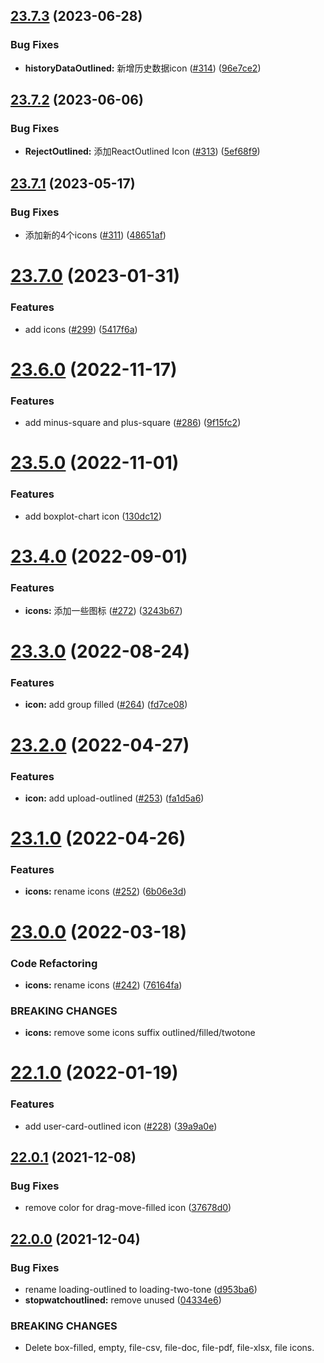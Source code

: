 ## [23.7.3](https://github.com/growingio/gio-design-icons/compare/v23.7.2...v23.7.3) (2023-06-28)


### Bug Fixes

* **historyDataOutlined:** 新增历史数据icon ([#314](https://github.com/growingio/gio-design-icons/issues/314)) ([96e7ce2](https://github.com/growingio/gio-design-icons/commit/96e7ce217e61da42c356a54288f1f6a3a2f3342b))

## [23.7.2](https://github.com/growingio/gio-design-icons/compare/v23.7.1...v23.7.2) (2023-06-06)


### Bug Fixes

* **RejectOutlined:** 添加ReactOutlined Icon ([#313](https://github.com/growingio/gio-design-icons/issues/313)) ([5ef68f9](https://github.com/growingio/gio-design-icons/commit/5ef68f9a9bb31c5f7310654c700627bd5bdd0220))

## [23.7.1](https://github.com/growingio/gio-design-icons/compare/v23.7.0...v23.7.1) (2023-05-17)


### Bug Fixes

* 添加新的4个icons ([#311](https://github.com/growingio/gio-design-icons/issues/311)) ([48651af](https://github.com/growingio/gio-design-icons/commit/48651af46118dcfd62786c49242773671bb4a4fd))

# [23.7.0](https://github.com/growingio/gio-design-icons/compare/v23.6.0...v23.7.0) (2023-01-31)


### Features

* add icons ([#299](https://github.com/growingio/gio-design-icons/issues/299)) ([5417f6a](https://github.com/growingio/gio-design-icons/commit/5417f6a0c6b048607ca5eee9333226948ae2e14f))

# [23.6.0](https://github.com/growingio/gio-design-icons/compare/v23.5.0...v23.6.0) (2022-11-17)


### Features

* add minus-square and plus-square ([#286](https://github.com/growingio/gio-design-icons/issues/286)) ([9f15fc2](https://github.com/growingio/gio-design-icons/commit/9f15fc26de0bc24426196a55aa2a15c90674e2fc))

# [23.5.0](https://github.com/growingio/gio-design-icons/compare/v23.4.0...v23.5.0) (2022-11-01)


### Features

* add boxplot-chart icon ([130dc12](https://github.com/growingio/gio-design-icons/commit/130dc12d00dbadb346beb0ba60a0bb3cd0c08bd9))

# [23.4.0](https://github.com/growingio/gio-design-icons/compare/v23.3.0...v23.4.0) (2022-09-01)


### Features

* **icons:** 添加一些图标 ([#272](https://github.com/growingio/gio-design-icons/issues/272)) ([3243b67](https://github.com/growingio/gio-design-icons/commit/3243b677057b3df395aa372d3d56aebc3cd91bed))

# [23.3.0](https://github.com/growingio/gio-design-icons/compare/v23.2.0...v23.3.0) (2022-08-24)


### Features

* **icon:** add group filled ([#264](https://github.com/growingio/gio-design-icons/issues/264)) ([fd7ce08](https://github.com/growingio/gio-design-icons/commit/fd7ce08ec078c774260cb5074d49964e58850a30))

# [23.2.0](https://github.com/growingio/gio-design-icons/compare/v23.1.0...v23.2.0) (2022-04-27)


### Features

* **icon:** add upload-outlined ([#253](https://github.com/growingio/gio-design-icons/issues/253)) ([fa1d5a6](https://github.com/growingio/gio-design-icons/commit/fa1d5a6532efbf5b03d8df7390e655ce0d7cf0b0))

# [23.1.0](https://github.com/growingio/gio-design-icons/compare/v23.0.0...v23.1.0) (2022-04-26)


### Features

* **icons:** rename icons ([#252](https://github.com/growingio/gio-design-icons/issues/252)) ([6b06e3d](https://github.com/growingio/gio-design-icons/commit/6b06e3d9ec02250afb409cbc9d6517effec167c9))

# [23.0.0](https://github.com/growingio/gio-design-icons/compare/v22.1.0...v23.0.0) (2022-03-18)


### Code Refactoring

* **icons:** rename icons ([#242](https://github.com/growingio/gio-design-icons/issues/242)) ([76164fa](https://github.com/growingio/gio-design-icons/commit/76164fa9f9b1d7a08ad4bde73930c471823203a6))


### BREAKING CHANGES

* **icons:** remove some icons suffix outlined/filled/twotone

# [22.1.0](https://github.com/growingio/gio-design-icons/compare/v22.0.1...v22.1.0) (2022-01-19)


### Features

* add user-card-outlined icon ([#228](https://github.com/growingio/gio-design-icons/issues/228)) ([39a9a0e](https://github.com/growingio/gio-design-icons/commit/39a9a0efe82710897c0ce195d617d1ad6081e420))

## [22.0.1](https://github.com/growingio/gio-design-icons/compare/v22.0.0...v22.0.1) (2021-12-08)


### Bug Fixes

* remove color for drag-move-filled icon ([37678d0](https://github.com/growingio/gio-design-icons/commit/37678d0bbbd3ca41cdff6c040f19ebd87c874aa4))

## [22.0.0](https://github.com/growingio/gio-design-icons/compare/v21.11.1...v22.0.0) (2021-12-04)


### Bug Fixes

* rename loading-outlined to loading-two-tone ([d953ba6](https://github.com/growingio/gio-design-icons/commit/d953ba6aa62921f35dd95da84a158a6bbf5fd796))
* **stopwatchoutlined:** remove unused <g/> ([04334e6](https://github.com/growingio/gio-design-icons/commit/04334e62dd5938d3accfb5b23cc42a86f6fb8d93))


### BREAKING CHANGES

* Delete box-filled, empty, file-csv, file-doc, file-pdf, file-xlsx, file icons.
